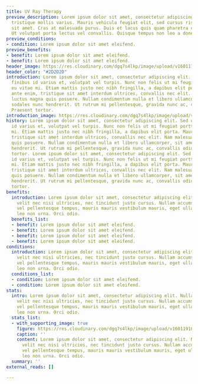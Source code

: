 ```yaml
---
title: UV Ray Therapy
preview_description: Lorem ipsum dolor sit amet, consectetur adipiscing elit. Maecenas
  tristique mollis varius. Mauris vehicula feugiat elit, sed cursus risus hendrerit
  sit amet. Cras at malesuada purus. Duis et lacus quis quam pharetra condimentum.
  Ut volutpat porta lectus vel convallis. Quisque tempus non leo a donec.
preview_conditions:
- condition: Lorem ipsum dolor sit amet eleifend.
preview_benefits:
- benefit: Lorem ipsum dolor sit amet eleifend.
- benefit: Lorem ipsum dolor sit amet eleifend.
header_image: https://res.cloudinary.com/dgq7s4lkp/image/upload/v1601112622/uploads_dev/120234165_2411167055859517_4531440496112998842_n_lhqhhn.png
header_color: "#2D2D2D"
introduction: Lorem ipsum dolor sit amet, consectetur adipiscing elit. Sed odio ex,
  finibus id varius et, volutpat vel turpis. Nunc non felis ut mi feugiat porttitor
  eu vitae mi. Etiam mattis justo nec nibh fringilla, a dapibus elit porta. Mauris
  ante enim, tristique sit amet interdum ultrices, convallis nec elit. Nam malesuada
  luctus magna quis posuere. Nullam condimentum nulla et libero ullamcorper, sit amet
  sodales nunc hendrerit. Ut rutrum mi pellentesque, gravida nunc ac, convallis odio.
  Praesent tortor.
introduction_image: https://res.cloudinary.com/dgq7s4lkp/image/upload/v1601190653/uploads_dev/services-header.0b85c65.9ef1e21e47865070f7a3c4861e3bc225_rrl6jw.png
history: Lorem ipsum dolor sit amet, consectetur adipiscing elit. Sed odio ex, finibus
  id varius et, volutpat vel turpis. Nunc non felis ut mi feugiat porttitor eu vitae
  mi. Etiam mattis justo nec nibh fringilla, a dapibus elit porta. Mauris ante enim,
  tristique sit amet interdum ultrices, convallis nec elit. Nam malesuada luctus magna
  quis posuere. Nullam condimentum nulla et libero ullamcorper, sit amet sodales nunc
  hendrerit. Ut rutrum mi pellentesque, gravida nunc ac, convallis odio. Praesent
  tortor. Lorem ipsum dolor sit amet, consectetur adipiscing elit. Sed odio ex, finibus
  id varius et, volutpat vel turpis. Nunc non felis ut mi feugiat porttitor eu vitae
  mi. Etiam mattis justo nec nibh fringilla, a dapibus elit porta. Mauris ante enim,
  tristique sit amet interdum ultrices, convallis nec elit. Nam malesuada luctus magna
  quis posuere. Nullam condimentum nulla et libero ullamcorper, sit amet sodales nunc
  hendrerit. Ut rutrum mi pellentesque, gravida nunc ac, convallis odio. Praesent
  tortor.
benefits:
  introduction: Lorem ipsum dolor sit amet, consectetur adipiscing elit. Nullam pharetra
    velit nec nisi ultricies, nec tincidunt justo cursus. Nullam accumsan, tellus
    vel pellentesque tempus, mauris mauris vestibulum mauris, eget ullamcorper magna
    leo non urna. Orci odio.
  benefits_list:
  - benefit: Lorem ipsum dolor sit amet eleifend.
  - benefit: Lorem ipsum dolor sit amet eleifend.
  - benefit: Lorem ipsum dolor sit amet eleifend.
  - benefit: Lorem ipsum dolor sit amet eleifend.
conditions:
  introduction: Lorem ipsum dolor sit amet, consectetur adipiscing elit. Nullam pharetra
    velit nec nisi ultricies, nec tincidunt justo cursus. Nullam accumsan, tellus
    vel pellentesque tempus, mauris mauris vestibulum mauris, eget ullamcorper magna
    leo non urna. Orci odio.
  conditions_list:
  - condition: Lorem ipsum dolor sit amet eleifend.
  - condition: Lorem ipsum dolor sit amet eleifend.
stats:
  intro: Lorem ipsum dolor sit amet, consectetur adipiscing elit. Nullam pharetra
    velit nec nisi ultricies, nec tincidunt justo cursus. Nullam accumsan, tellus
    vel pellentesque tempus, mauris mauris vestibulum mauris, eget ullamcorper magna
    leo non urna. Orci odio.
  stats_list:
  - with_supporting_image: true
    figure: https://res.cloudinary.com/dgq7s4lkp/image/upload/v1601191013/uploads_dev/stats.51d4af0.e1eff4b788dcba3de8906cb5bd024fa5_xoxs9s.png
    caption: ''
    content: Lorem ipsum dolor sit amet, consectetur adipiscing elit. Nullam pharetra
      velit nec nisi ultricies, nec tincidunt justo cursus. Nullam accumsan, tellus
      vel pellentesque tempus, mauris mauris vestibulum mauris, eget ullamcorper magna
      leo non urna. Orci odio.
  summary: ''
external_reads: []

---
```

